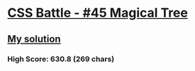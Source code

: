 # [CSS Battle - #45 Magical Tree](https://cssbattle.dev/play/45)

## [My solution](https://arpadgbondor.github.io/CSSBattle-45/)

### High Score: 630.8 (269 chars)
